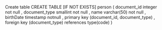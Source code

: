 Create table
CREATE TABLE [IF NOT EXISTS] person (
      document_id integer not null
    , document_type smallint not null
    , name varchar(50) not null
    , birthDate timestamp notnull
    , primary key (document_id, document_type)
    , foreign key (document_type) references type(code)
    )
